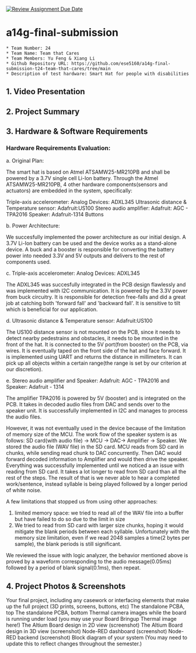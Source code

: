 [![Review Assignment Due Date](https://classroom.github.com/assets/deadline-readme-button-24ddc0f5d75046c5622901739e7c5dd533143b0c8e959d652212380cedb1ea36.svg)](https://classroom.github.com/a/kzkUPShx)
# a14g-final-submission

    * Team Number: 24
    * Team Name: Team that Cares
    * Team Members: Yu Feng & Xiang Li
    * Github Repository URL: https://github.com/ese5160/a14g-final-submission-t24-team-that-cares/tree/main
    * Description of test hardware: Smart Hat for people with disabilities

## 1. Video Presentation

## 2. Project Summary

## 3. Hardware & Software Requirements

### Hardware Requirements Evaluation:

a. Original Plan:

The smart hat is based on Atmel ATSAMW25-MR210PB and shall be powered by a 3.7V single cell Li-Ion battery. Through the Atmel ATSAMW25-MR210PB, 4 other hardware components(sensors and actuators) are embedded in the system, specifically:

Triple-axis accelerometer: Analog Devices: ADXL345
Ultrasonic distance & Temperature sensor: Adafruit:US100
Stereo audio amplifier: Adafruit: AGC - TPA2016
Speaker: Adafruit-1314
Buttons

b. Power Architecture:

We succesfully implemented the power architecture as our initial design. A 3.7V Li-Ion battery can be used and the device works as a stand-alone device. A buck and a booster is responsible for converting the battery power into needed 3.3V and 5V outputs and delivers to the rest of components used.

c. Triple-axis accelerometer: Analog Devices: ADXL345

The ADXL345 was succesfully integrated in the PCB design flawlessly and was implemented with I2C communication. It is powered by the 3.3V power from buck circuitry. It is responsible for detection free-falls and did a great job at catching both 'forward fall' and 'backward fall'. It is sensitive to tilt which is beneficial for our application.

d. Ultrasonic distance & Temperature sensor: Adafruit:US100

The US100 distance sensor is not mounted on the PCB, since it needs to detect nearby pedestrains and obstacles, it needs to be mounted in the front of the hat. It is connected to the 5V port(from booster) on the PCB, via wires. It is eventually taped on the front side of the hat and face forward. It is implemented using UART and returns the distance in millimeters. It can pick up all objects within a certain range(the range is set by our criterion at our discretion).

e. Stereo audio amplifier and Speaker: Adafruit: AGC - TPA2016 and Speaker: Adafruit - 1314

The amplifier TPA2016 is powered by 5V (booster) and is integrated on the PCB. It takes in decoded audio files from DAC and sends over to the speaker unit. It is successfully implemented in I2C and manages to process the audio files. 

However, it was not eventually used in the device because of the limitation of memory size of the MCU. The work flow of the speaker system is as follows: SD card(with audio file) -> MCU -> DAC-> Amplifier -> Speaker. We stored the audio file (WAV file) in the SD card. MCU reads from SD card in chunks, while sending read chunk to DAC concurrently. Then DAC would forward decoded information to Amplifier and would then drive the speaker. Everything was successfully implemented until we noticed a an issue with reading from SD card. It takes a lot longer to read from SD card than all the rest of the steps. The result of that is we never able to hear a completed work/sentence, instead syllable is being played followed by a longer period of white noise. 

A few limitations that stopped us from using other approaches:
1. limited memory space: we tried to read all of the WAV file into a buffer but have failed to do so due to the limit in size
2. We tried to read from SD card with larger size chunks, hoping it would mitigate the blank periods between each syllable. Unfortunately with the memory size limitation, even if we read 2048 samples a time(2 bytes per sample), the blank periods is still significant.
   
We reviewed the issue with logic analyzer, the behavior mentioned above is proved by a waveform corresponding to the audio message(0.05ms) followed by a period of blank signal(0.1ms), then repeat. 



## 4. Project Photos & Screenshots

Your final project, including any casework or interfacing elements that make up the full project (3D prints, screens, buttons, etc)
The standalone PCBA, top
The standalone PCBA, bottom
Thermal camera images while the board is running under load (you may use your Board Bringup Thermal image here!)
The Altium Board design in 2D view (screenshot)
The Altium Board design in 3D view (screenshot)
Node-RED dashboard (screenshot)
Node-RED backend (screenshot)
Block diagram of your system (You may need to update this to reflect changes throughout the semester.)

